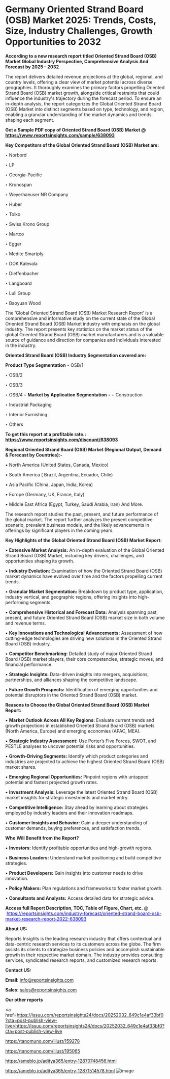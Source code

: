 # Germany Oriented Strand Board (OSB) Market 2025: Trends, Costs, Size, Industry Challenges, Growth Opportunities to 2032

<strong>According to a new research report titled Oriented Strand Board (OSB) Market Global Industry Perspective, Comprehensive Analysis And Forecast by 2025 – 2032</strong>

The report delivers detailed revenue projections at the global, regional, and country levels, offering a clear view of market potential across diverse geographies. It thoroughly examines the primary factors propelling Oriented Strand Board (OSB) market growth, alongside critical restraints that could influence the industry's trajectory during the forecast period. To ensure an in-depth analysis, the report categorizes the Global Oriented Strand Board (OSB) Market into distinct segments based on type, technology, and region, enabling a granular understanding of the market dynamics and trends shaping each segment.

<strong>Get a Sample PDF copy of Oriented Strand Board (OSB) Market </strong><strong>@<a href=https://www.reportsinsights.com/sample/638093 style=color:#0000ff;> https://www.reportsinsights.com/sample/638093</a></strong></font>

<strong>Key Competitors of the Global Oriented Strand Board (OSB) Market are:</strong>

‣ Norbord

‣ LP

‣ Georgia-Pacific

‣ Kronospan

‣ Weyerhaeuser NR Company

‣ Huber

‣ Tolko

‣ Swiss Krono Group

‣ Martco

‣ Egger

‣ Medite Smartply

‣ DOK Kalevala

‣ Dieffenbacher

‣ Langboard

‣ Luli Group

‣ Baoyuan Wood

The ‘Global Oriented Strand Board (OSB) Market Research Report’ is a comprehensive and informative study on the current state of the Global Oriented Strand Board (OSB) Market industry with emphasis on the global industry. The report presents key statistics on the market status of the global Oriented Strand Board (OSB) market manufacturers and is a valuable source of guidance and direction for companies and individuals interested in the industry.

<strong>Oriented Strand Board (OSB) Industry Segmentation covered are:</strong>

<strong>Product Type Segmentation</strong>
‣
OSB/1

‣ OSB/2

‣ OSB/3

‣ OSB/4
‣ 
<strong>Market by Application Segmentation</strong>
‣
‣  Construction

‣ Industrial Packaging

‣ Interior Furnishing

‣ Others

<strong>To get this report at a profitable rate.: <a href=https://www.reportsinsights.com/discount/638093 style=color:#0000ff;>https://www.reportsinsights.com/discount/638093</a></strong></font>

<strong>Regional Oriented Strand Board (OSB) Market (Regional Output, Demand &amp; Forecast by Countries):-</strong>

• North America (United States, Canada, Mexico)

• South America ( Brazil, Argentina, Ecuador, Chile)

• Asia Pacific (China, Japan, India, Korea)

• Europe (Germany, UK, France, Italy)

• Middle East Africa (Egypt, Turkey, Saudi Arabia, Iran) And More.

The research report studies the past, present, and future performance of the global market. The report further analyzes the present competitive scenario, prevalent business models, and the likely advancements in offerings by significant players in the coming years.

<strong>Key Highlights of the Global Oriented Strand Board (OSB) Market Report:</strong>

• <strong>Extensive Market Analysis:</strong> An in-depth evaluation of the Global Oriented Strand Board (OSB) Market, including key drivers, challenges, and opportunities shaping its growth.

• <strong>Industry Evolution:</strong> Examination of how the Oriented Strand Board (OSB) market dynamics have evolved over time and the factors propelling current trends.

• <strong>Granular Market Segmentation:</strong> Breakdown by product type, application, industry vertical, and geographic regions, offering insights into high-performing segments.

• <strong>Comprehensive Historical and Forecast Data:</strong> Analysis spanning past, present, and future Oriented Strand Board (OSB) market size in both volume and revenue terms.

• <strong>Key Innovations and Technological Advancements:</strong> Assessment of how cutting-edge technologies are driving new solutions in the Oriented Strand Board (OSB) industry.

• <strong>Competitor Benchmarking:</strong> Detailed study of major Oriented Strand Board (OSB) market players, their core competencies, strategic moves, and financial performance.

• <strong>Strategic Insights:</strong> Data-driven insights into mergers, acquisitions, partnerships, and alliances shaping the competitive landscape.

• <strong>Future Growth Prospects:</strong> Identification of emerging opportunities and potential disruptors in the Oriented Strand Board (OSB) market.

<strong>Reasons to Choose the Global Oriented Strand Board (OSB) Market Report:</strong>

• <strong>Market Outlook Across All Key Regions:</strong> Evaluate current trends and growth projections in established Oriented Strand Board (OSB) markets (North America, Europe) and emerging economies (APAC, MEA).

• <strong>Strategic Industry Assessment:</strong> Use Porter’s Five Forces, SWOT, and PESTLE analyses to uncover potential risks and opportunities.

• <strong>Growth-Driving Segments:</strong> Identify which product categories and industries are projected to achieve the highest Oriented Strand Board (OSB) market shares.

• <strong>Emerging Regional Opportunities:</strong> Pinpoint regions with untapped potential and fastest projected growth rates.

• <strong>Investment Analysis:</strong> Leverage the latest Oriented Strand Board (OSB) market insights for strategic investments and market entry.

• <strong>Competitive Intelligence:</strong> Stay ahead by learning about strategies employed by industry leaders and their innovation roadmaps.

• <strong>Customer Insights and Behavior:</strong> Gain a deeper understanding of customer demands, buying preferences, and satisfaction trends.

<strong>Who Will Benefit from the Report?</strong>

• <strong>Investors:</strong> Identify profitable opportunities and high-growth regions.

• <strong>Business Leaders:</strong> Understand market positioning and build competitive strategies.

• <strong>Product Developers:</strong> Gain insights into customer needs to drive innovation.

• <strong>Policy Makers:</strong> Plan regulations and frameworks to foster market growth.

• <strong>Consultants and Analysts:</strong> Access detailed data for strategic advice.
</ul>
<strong>Access full Report Description, TOC, Table of Figure, Chart, etc. </strong>@  <a href=https://reportsinsights.com/industry-forecast/oriented-strand-board-osb-market-research-report-2022-638093 style=color:#0000ff;>https://reportsinsights.com/industry-forecast/oriented-strand-board-osb-market-research-report-2022-638093</a></font>

<strong><strong>About US</strong>:</strong>

Reports Insights is the leading research industry that offers contextual and data-centric research services to its customers across the globe. The firm assists its clients to strategize business policies and accomplish sustainable growth in their respective market domain. The industry provides consulting services, syndicated research reports, and customized research reports.

<strong>Contact US:</strong>

<p class=""""><b>Email:</b> <a href=mailto:info@reportsinsights.com>info@reportsinsights.com</a></p>
<p class=""""><b>Sales:</b> <a href=mailto:sales@reportsinsights.com>sales@reportsinsights.com</a></p>

<strong>Our other reports</strong>

<a href=https://issuu.com/reportsinsights24/docs/20252032_649c1e4af33bf0?cta=post-publish-view-live>https://issuu.com/reportsinsights24/docs/20252032_649c1e4af33bf0?cta=post-publish-view-live</a>

<a href=https://tanomuno.com/illust/159278>https://tanomuno.com/illust/159278</a>

<a href=https://tanomuno.com/illust/195065>https://tanomuno.com/illust/195065</a>

<a href=https://ameblo.jp/aditya365/entry-12870748456.html>https://ameblo.jp/aditya365/entry-12870748456.html</a>

<a href=https://ameblo.jp/aditya365/entry-12871514578.html>https://ameblo.jp/aditya365/entry-12871514578.html</a>
![image](https://github.com/user-attachments/assets/c82cdefd-f5f4-4083-b996-9384e9c8c688)
